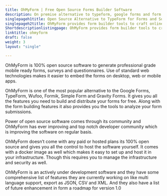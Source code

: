 ```yaml
---
title: OhMyForm | Free Open Source Forms Builder Software
description: On premise alternative to typeform, google forms and form.io to generate mobile ready forms and surveys. Not a single line of code is required.
singlepageh1title: Open Source Alternative to TypeForm for Forms and Surveys
singlepageh2title: OhMyForm provides form builder tools to craft online forms. Generate professional looking embeddable forms for surveys, market research and recruiting.
Shortdescriptionlistingpage: OhMyForm provides form builder tools to craft online forms. Generate professional looking embeddable forms for surveys, market research and recruiting.
linktitle: ohmyform
draft: false
weight: 3
layout: "single"

---
```


OhMyForm is 100% open source software to generate professional grade mobile ready forms, surveys and questionnaires. Use of standard web technologies makes it easier to embed the forms on desktop, web or mobile apps.

OhMyForm is one of the most popular alternative to the Google Forms, TypeForm, Wufoo, Formik, Simple Form and Gravity Forms. It gives you all the features you need to build and distribute your forms for free. Along with the form building features it also provides you the tools to analyze your form submissions.

Power of open source software comes through its community and OhMyForm has ever improving and top notch developer community which is improving the software on regular basis.

OhMyForm doesn’t come with any paid or hosted plans its 100% open source and gives you all the control to host the software yourself. It comes with a docker image as well which makes it easy to set up and host it in your infrastructure. Though this requires you to manage the infrastructure and security as well.

OhMyForm is an actively under development software and they have some comprehensive list of features they are currently working on like multi language support, export as JSON, CSV and XML. And they also have a list of future enhancement in form a roadmap for version 1.0